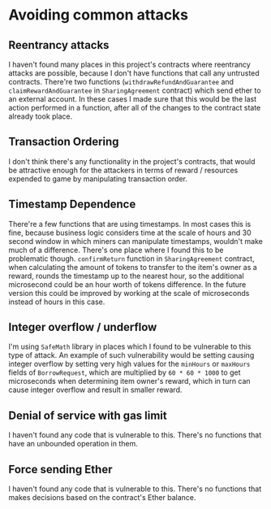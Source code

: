 # Avoiding common attacks
## Reentrancy attacks
I haven't found many places in this project's contracts where reentrancy attacks are possible, because I don't have functions that call any untrusted contracts. There're two functions (`withdrawRefundAndGuarantee` and `claimRewardAndGuarantee` in `SharingAgreement` contract) which send ether to an external account. In these cases I made sure that this would be the last action performed in a function, after all of the changes to the contract state already took place.
## Transaction Ordering
I don't think there's any functionality in the project's contracts, that would be attractive enough for the attackers in terms of reward / resources expended to game by manipulating transaction order.
## Timestamp Dependence
There're a few functions that are using timestamps. In most cases this is fine, because business logic considers time at the scale of hours and 30 second window in which miners can manipulate timestamps, wouldn't make much of a difference. There's one place where I found this to be problematic though. `confirmReturn` function in `SharingAgreement` contract, when calculating the amount of tokens to transfer to the item's owner as a reward, rounds the timestamp up to the nearest hour, so the additional microsecond could be an hour worth of tokens difference. In the future version this could be improved by working at the scale of microseconds instead of hours in this case.
## Integer overflow / underflow
I'm using `SafeMath` library in places which I found to be vulnerable to this type of attack. An example of such vulnerability would be setting causing integer overflow by setting very high values for the `minHours` or `maxHours` fields of `BorrowRequest`, which are multiplied by `60 * 60 * 1000` to get microseconds when determining item owner's reward, which in turn can cause integer overflow and result in smaller reward.
## Denial of service with gas limit
I haven't found any code that is vulnerable to this. There's no functions that have an unbounded operation in them.
## Force sending Ether
I haven't found any code that is vulnerable to this. There's no functions that makes decisions based on the contract's Ether balance.
